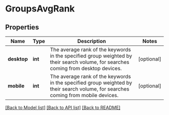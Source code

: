 # GroupsAvgRank

## Properties
Name | Type | Description | Notes
------------ | ------------- | ------------- | -------------
**desktop** | **int** | The average rank of the keywords in the specified group weighted by their search volume, for searches coming from desktop devices. | [optional] 
**mobile** | **int** | The average rank of the keywords in the specified group weighted by their search volume, for searches coming from mobile devices. | [optional] 

[[Back to Model list]](../README.md#documentation-for-models) [[Back to API list]](../README.md#documentation-for-api-endpoints) [[Back to README]](../README.md)


